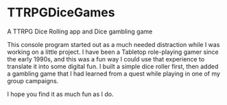 # TTRPGDiceGames
A TTRPG Dice Rolling app and Dice gambling game 

This console program started out as a much needed distraction while I was working on a little project.
I have been a Tabletop role-playing gamer since the early 1990s, and this was a fun way I could
use that experience to translate it into some digital fun. I built a simple dice roller first, 
then added a gambling game that I had learned from a quest while playing in one of my group campaigns.

I hope you find it as much fun as I do.

